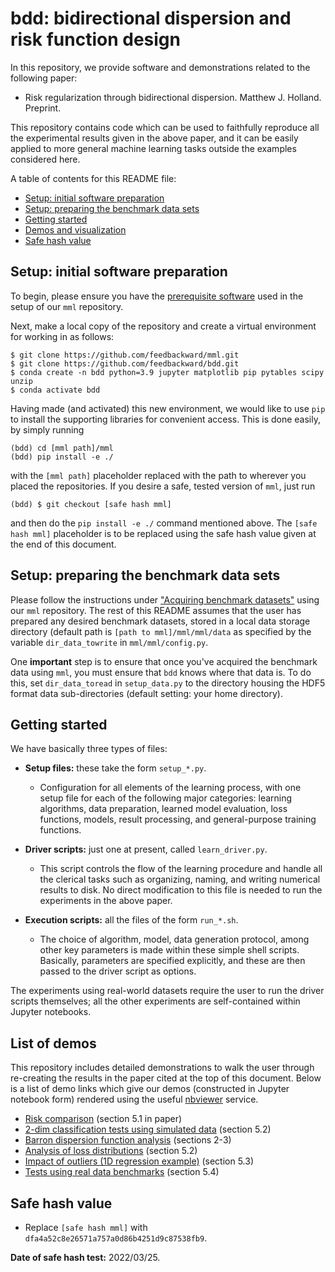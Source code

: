 # bdd: bidirectional dispersion and risk function design

In this repository, we provide software and demonstrations related to the following paper:

- Risk regularization through bidirectional dispersion. Matthew J. Holland. Preprint.

This repository contains code which can be used to faithfully reproduce all the experimental results given in the above paper, and it can be easily applied to more general machine learning tasks outside the examples considered here.


A table of contents for this README file:

- <a href="#setup_init">Setup: initial software preparation</a>
- <a href="#setup_data">Setup: preparing the benchmark data sets</a>
- <a href="#start">Getting started</a>
- <a href="#demos">Demos and visualization</a>
- <a href="#safehash">Safe hash value</a>


<a id="setup_init"></a>
## Setup: initial software preparation

To begin, please ensure you have the <a href="https://github.com/feedbackward/mml#prerequisites">prerequisite software</a> used in the setup of our `mml` repository.

Next, make a local copy of the repository and create a virtual environment for working in as follows:

```
$ git clone https://github.com/feedbackward/mml.git
$ git clone https://github.com/feedbackward/bdd.git
$ conda create -n bdd python=3.9 jupyter matplotlib pip pytables scipy unzip
$ conda activate bdd
```

Having made (and activated) this new environment, we would like to use `pip` to install the supporting libraries for convenient access. This is done easily, by simply running

```
(bdd) cd [mml path]/mml
(bdd) pip install -e ./
```

with the `[mml path]` placeholder replaced with the path to wherever you placed the repositories. If you desire a safe, tested version of `mml`, just run

```
(bdd) $ git checkout [safe hash mml]
```

and then do the `pip install -e ./` command mentioned above. The `[safe hash mml]` placeholder is to be replaced using the safe hash value given at the end of this document.


<a id="setup_data"></a>
## Setup: preparing the benchmark data sets

Please follow the instructions under <a href="https://github.com/feedbackward/mml#data">"Acquiring benchmark datasets"</a> using our `mml` repository. The rest of this README assumes that the user has prepared any desired benchmark datasets, stored in a local data storage directory (default path is `[path to mml]/mml/mml/data` as specified by the variable `dir_data_towrite` in `mml/mml/config.py`.

One __important__ step is to ensure that once you've acquired the benchmark data using `mml`, you must ensure that `bdd` knows where that data is. To do this, set `dir_data_toread` in `setup_data.py` to the directory housing the HDF5 format data sub-directories (default setting: your home directory).


<a id="start"></a>
## Getting started

We have basically three types of files:

- __Setup files:__ these take the form `setup_*.py`.
  - Configuration for all elements of the learning process, with one setup file for each of the following major categories: learning algorithms, data preparation, learned model evaluation, loss functions, models, result processing, and general-purpose training functions.

- __Driver scripts:__ just one at present, called `learn_driver.py`.
  - This script controls the flow of the learning procedure and handle all the clerical tasks such as organizing, naming, and writing numerical results to disk. No direct modification to this file is needed to run the experiments in the above paper.

- __Execution scripts:__ all the files of the form `run_*.sh`.
  - The choice of algorithm, model, data generation protocol, among other key parameters is made within these simple shell scripts. Basically, parameters are specified explicitly, and these are then passed to the driver script as options.

The experiments using real-world datasets require the user to run the driver scripts themselves; all the other experiments are self-contained within Jupyter notebooks.


<a id="demos"></a>
## List of demos

This repository includes detailed demonstrations to walk the user through re-creating the results in the paper cited at the top of this document. Below is a list of demo links which give our demos (constructed in Jupyter notebook form) rendered using the useful <a href="https://github.com/jupyter/nbviewer">nbviewer</a> service.

- <a href="https://nbviewer.jupyter.org/github/feedbackward/bdd/blob/main/bdd/risk_comparison.ipynb">Risk comparison</a> (section 5.1 in paper)
- <a href="https://nbviewer.jupyter.org/github/feedbackward/bdd/blob/main/bdd/2D_classification.ipynb">2-dim classification tests using simulated data</a> (section 5.2)
- <a href="https://nbviewer.jupyter.org/github/feedbackward/bdd/blob/main/bdd/barron.ipynb">Barron dispersion function analysis</a> (sections 2-3)
- <a href="https://nbviewer.jupyter.org/github/feedbackward/bdd/blob/main/bdd/loss_distributions.ipynb">Analysis of loss distributions</a> (section 5.2)
- <a href="https://nbviewer.jupyter.org/github/feedbackward/bdd/blob/main/bdd/outliers_1D_reg.ipynb">Impact of outliers (1D regression example)</a> (section 5.3)
- <a href="https://nbviewer.jupyter.org/github/feedbackward/bdd/blob/main/bdd/real_data.ipynb">Tests using real data benchmarks</a> (section 5.4)


<a id="safehash"></a>
## Safe hash value

- Replace `[safe hash mml]` with `dfa4a52c8e26571a757a0d86b4251d9c87538fb9`.

__Date of safe hash test:__ 2022/03/25.
